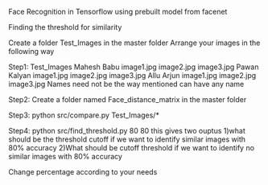 Face Recognition in Tensorflow using prebuilt model from facenet

Finding the threshold for similarity

Create a folder Test_Images in the master folder
Arrange your images in the following way

Step1:
Test_Images
      Mahesh Babu
          image1.jpg
          image2.jpg
          image3.jpg
      Pawan Kalyan
          image1.jpg
          image2.jpg
          image3.jpg
      Allu Arjun
          image1.jpg
          image2.jpg
          image3.jpg
Names need not be the way mentioned can have any name

Step2:
Create a folder named Face_distance_matrix in the master folder

Step3:
python src/compare.py Test_Images/*

Step4:
python src/find_threshold.py 80 80
this gives two ouptus
1)what should be the threshold cutoff if we want to identify similar images with 80% accuracy
2)What should be cutoff threshold if we want to identify no similar images with 80% accuracy 

Change percentage according to your needs
